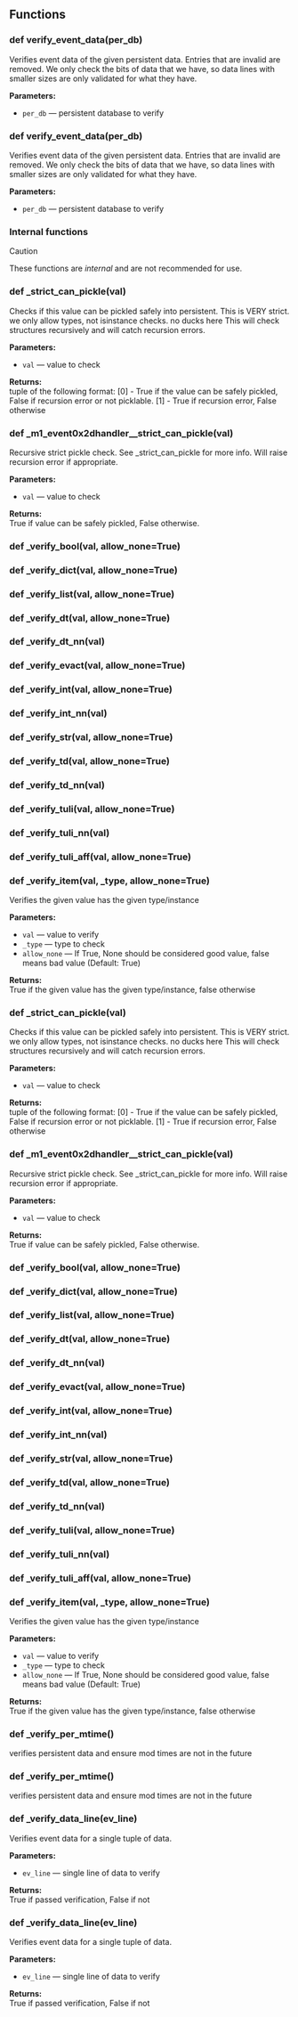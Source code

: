 ## Functions

### def verify_event_data(per_db)

Verifies event data of the given persistent data. Entries that are invalid are removed. We only check the bits of data that we have, so data lines with smaller sizes are only validated for what they have.

**Parameters:**
- `per_db` &mdash; persistent database to verify


### def verify_event_data(per_db)

Verifies event data of the given persistent data. Entries that are invalid are removed. We only check the bits of data that we have, so data lines with smaller sizes are only validated for what they have.

**Parameters:**
- `per_db` &mdash; persistent database to verify


### Internal functions

> [!CAUTION]
> These functions are *internal* and are not recommended for use.

### def _strict_can_pickle(val)

Checks if this value can be pickled safely into persistent.  This is VERY strict. we only allow types, not isinstance checks. no ducks here  This will check structures recursively and will catch recursion errors.

**Parameters:**
- `val` &mdash; value to check


**Returns:**<br>
tuple of the following format: [0] - True if the value can be safely pickled, False if recursion error or not picklable. [1] - True if recursion error, False otherwise

### def _m1_event0x2dhandler__strict_can_pickle(val)

Recursive strict pickle check. See _strict_can_pickle for more info.  Will raise recursion error if appropriate.

**Parameters:**
- `val` &mdash; value to check


**Returns:**<br>
True if value can be safely pickled, False otherwise.

### def _verify_bool(val, allow_none=True)

### def _verify_dict(val, allow_none=True)

### def _verify_list(val, allow_none=True)

### def _verify_dt(val, allow_none=True)

### def _verify_dt_nn(val)

### def _verify_evact(val, allow_none=True)

### def _verify_int(val, allow_none=True)

### def _verify_int_nn(val)

### def _verify_str(val, allow_none=True)

### def _verify_td(val, allow_none=True)

### def _verify_td_nn(val)

### def _verify_tuli(val, allow_none=True)

### def _verify_tuli_nn(val)

### def _verify_tuli_aff(val, allow_none=True)

### def _verify_item(val, _type, allow_none=True)

Verifies the given value has the given type/instance

**Parameters:**
- `val` &mdash; value to verify
- `_type` &mdash; type to check
- `allow_none` &mdash; If True, None should be considered good value, false means bad value (Default: True)


**Returns:**<br>
True if the given value has the given type/instance, false otherwise

### def _strict_can_pickle(val)

Checks if this value can be pickled safely into persistent.  This is VERY strict. we only allow types, not isinstance checks. no ducks here  This will check structures recursively and will catch recursion errors.

**Parameters:**
- `val` &mdash; value to check


**Returns:**<br>
tuple of the following format: [0] - True if the value can be safely pickled, False if recursion error or not picklable. [1] - True if recursion error, False otherwise

### def _m1_event0x2dhandler__strict_can_pickle(val)

Recursive strict pickle check. See _strict_can_pickle for more info.  Will raise recursion error if appropriate.

**Parameters:**
- `val` &mdash; value to check


**Returns:**<br>
True if value can be safely pickled, False otherwise.

### def _verify_bool(val, allow_none=True)

### def _verify_dict(val, allow_none=True)

### def _verify_list(val, allow_none=True)

### def _verify_dt(val, allow_none=True)

### def _verify_dt_nn(val)

### def _verify_evact(val, allow_none=True)

### def _verify_int(val, allow_none=True)

### def _verify_int_nn(val)

### def _verify_str(val, allow_none=True)

### def _verify_td(val, allow_none=True)

### def _verify_td_nn(val)

### def _verify_tuli(val, allow_none=True)

### def _verify_tuli_nn(val)

### def _verify_tuli_aff(val, allow_none=True)

### def _verify_item(val, _type, allow_none=True)

Verifies the given value has the given type/instance

**Parameters:**
- `val` &mdash; value to verify
- `_type` &mdash; type to check
- `allow_none` &mdash; If True, None should be considered good value, false means bad value (Default: True)


**Returns:**<br>
True if the given value has the given type/instance, false otherwise

### def _verify_per_mtime()

verifies persistent data and ensure mod times are not in the future

### def _verify_per_mtime()

verifies persistent data and ensure mod times are not in the future

### def _verify_data_line(ev_line)

Verifies event data for a single tuple of data.

**Parameters:**
- `ev_line` &mdash; single line of data to verify


**Returns:**<br>
True if passed verification, False if not

### def _verify_data_line(ev_line)

Verifies event data for a single tuple of data.

**Parameters:**
- `ev_line` &mdash; single line of data to verify


**Returns:**<br>
True if passed verification, False if not

